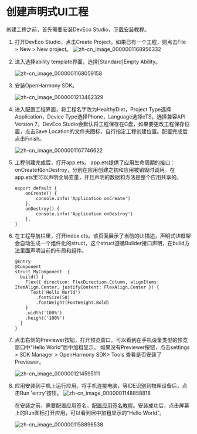 # 创建声明式UI工程



创建工程之前，首先需要安装DevEco Studio，[下载安装教程](https://developer.harmonyos.com/cn/docs/documentation/doc-guides/tools_overview-0000001053582387)。


1. 打开DevEco Studio，点击Create Project。如果已有一个工程，则点击File &gt; New &gt; New project。
   ![zh-cn_image_0000001168956332](figures/zh-cn_image_0000001168956332.png)

2. 
   进入选择ability template界面，选择[Standard]Empty Ability。

   ![zh-cn_image_0000001168059158](figures/zh-cn_image_0000001168059158.png)

3. 
   安装OpenHarmony SDK。

   ![zh-cn_image_0000001213462329](figures/zh-cn_image_0000001213462329.png)

4. 进入配置工程界面，将工程名字改为HealthyDiet，Project Type选择Application，Device Type选择Phone，Language选择eTS，选择兼容API Version 7。DevEco Studio会默认将工程保存在C盘，如果要更改工程保存位置，点击Save Location的文件夹图标，自行指定工程创建位置。配置完成后点击Finish。
   

   ![zh-cn_image_0000001167746622](figures/zh-cn_image_0000001167746622.png)

5. 工程创建完成后，打开app.ets。
   app.ets提供了应用生命周期的接口：onCreate和onDestroy，分别在应用创建之初和应用被销毁时调用。在app.ets里可以声明全局变量，并且声明的数据和方法是整个应用共享的。
   ```
   export default {
       onCreate() {
           console.info('Application onCreate')
       },
       onDestroy() {
           console.info('Application onDestroy')
       },
   }
   ```

6. 在工程导航栏里，打开index.ets。该页面展示了当前的UI描述，声明式UI框架会自动生成一个组件化的struct，这个struct遵循Builder接口声明，在build方法里面声明当前的布局和组件。
   ```
   @Entry
   @Component
   struct MyComponent  {
     build() {
       Flex({ direction: FlexDirection.Column, alignItems: ItemAlign.Center, justifyContent: FlexAlign.Center }) {
         Text('Hello World')
           .fontSize(50)
           .fontWeight(FontWeight.Bold)
       }
       .width('100%')
       .height('100%')
     }
   }
   ```

7. 点击右侧的Previewer按钮，打开预览窗口。可以看到在手机设备类型的预览窗口中“Hello World”居中加粗显示。
   如果没有Previewer按钮，点击settings &gt; SDK Manager &gt;  OpenHarmony SDK&gt; Tools 查看是否安装了Previewer。

   ![zh-cn_image_0000001214595111](figures/zh-cn_image_0000001214595111.png)

8. 应用安装到手机上运行应用。将手机连接电脑，等IDE识别到物理设备后，点击Run 'entry'按钮。
   ![zh-cn_image_0000001148858818](figures/zh-cn_image_0000001148858818.png)

   在安装之前，需要配置应用签名，[配置应用签名教程](https://gitee.com/openharmony/docs/blob/master/zh-cn/application-dev/quick-start/configuring-openharmony-app-signature.md)。安装成功后，点击屏幕上的Run图标打开应用，可以看到居中加粗显示的“Hello World”。

   ![zh-cn_image_0000001158896538](figures/zh-cn_image_0000001158896538.png)
